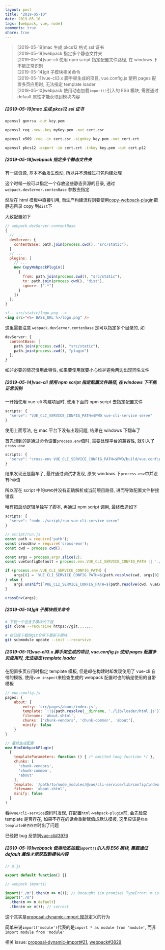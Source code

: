 ```yaml
---
layout: post
title: "2019-05-10"
date: 2019-05-10
tags: [webpack, vue, node]
comments: true
share: true
---
```


> [2019-05-19]mac 生成 pkcs12 格式 ssl 证书 <br>
> [2019-05-18]webpack 指定多个静态文件夹 <br>
> [2019-05-14]vue-cli 使用 npm script 指定配置文件路径, 在 windows 下不能正常识别 <br>
> [2019-05-14]git 子模块相关命令 <br>
> [2019-05-11]vue-cli3.x 脚手架生成的项目, vue.config.js 使用 pages 配置多页应用时, 无法指定 template loader <br>
> [2019-05-10]webpack 使用动态加载`import()`引入的 ES6 模块, 需要通过 default 属性才能获取到模块内容

##### [2019-05-19]mac 生成 pkcs12 ssl 证书

```bash
openssl genrsa -out key.pem

openssl req -new -key myKey.pem -out cert.csr

openssl x509 -req -in cert.csr -signkey key.pem -out cert.crt

openssl pkcs12 -export -in cert.crt -inkey key.pem -out cert.p12
```

##### [2019-05-18]webpack 指定多个静态文件夹

有一些资源, 基本不会发生改动, 所以并不想经过打包构建处理

这个时候一般可以指定一个存放这些静态资源的目录, 通过 `webpack.devServer.contenBase` 参数去指定

然后在 html 模板中直接引用, 而生产构建流程则要使用[copy-webpack-plugin](https://github.com/webpack-contrib/copy-webpack-plugin)把静态目录 copy 到`dist`下

大致配置如下

```js
// webpack.devServer.contentBase
{
  // ...
  devServer: {
    contentBase: path.join(process.cwd(), "src/static");
  }
  // ...
  plugins: [
    // ...
    new CopyWebpackPlugin([
      {
        from: path.join(process.cwd(), "src/static"),
        to: path.join(process.cwd(), "dist"),
        ignore: [".*"]
      }
    ])
  ];
}
```

```html
<!-- src/static/logo.png -->
<img src="<%= BASE_URL %>/logo.png" />
```

这里需要注意 `webpack.devServer.contenBase` 是可以指定多个目录的, 如

```js
devServer: {
  contentBase: [
    path.join(process.cwd(), "src/static"),
    path.join(process.cwd(), "plugin")
  ];
}
```

如非必要的情况慎用此特性, 如果要使用就要小心维护避免两边出现同名文件

##### [2019-05-14]vue-cli 使用 npm script 指定配置文件路径, 在 windows 下不能正常识别

一开始使用 vue-cli 构建项目时, 使用下面的 npm script 去指定配置文件

```js
scripts: {
  "serve": "VUE_CLI_SERVICE_CONFIG_PATH=$PWD vue-cli-service serve"
}
```

使用上面写法, 在 mac 平台下没有出现问题, 结果在 windows 下翻车了

首先想到的是通过命令设置`process.env`值时, 需要处理平台的兼容性, 就引入了`cross-env`

```js
scripts: {
  "serve": "cross-env VUE_CLI_SERVICE_CONFIG_PATH=$PWD/build/vue.config.js vue-cli-service serve"
}
```

结果发现还是翻车了, 最终通过调试才发现, 原来 windows 下`process.env`中并没有`PWD`值

所以写在 script 中的`$PWD`并没有正确解析成当前项目路径, 进而导致配置文件拼接错误

唯有把启动逻辑单独写了脚本, 再通过 npm script 调用, 最终改造如下

```js
scripts: {
  "serve": "node ./script/run vue-cli-service serve"
}

// script/run.js
const path = require('path');
const crossEnv = require('cross-env');
const cwd = process.cwd();

const args = process.argv.slice(2);
const vueConfigDefault = process.env.VUE_CLI_SERVICE_CONFIG_PATH || './build/vue.config.js';

if (process.env.VUE_CLI_SERVICE_CONFIG_PATH) {
    args[0] = `VUE_CLI_SERVICE_CONFIG_PATH=${path.resolve(cwd, args[0].split('=')[1])}`;
} else {
    args.unshift(`VUE_CLI_SERVICE_CONFIG_PATH=${path.resolve(cwd, vueConfigDefault)}`);
}

crossEnv(args);
```

##### [2019-05-14]git 子模块相关命令

```bash
# 下载一个包含子模块的工程
git clone --recursive https://git.......

# 在已经下载的git仓库下更新子模块
git submodule update --init --recursive
```

##### [2019-05-11]vue-cli3.x 脚手架生成的项目, vue.config.js 使用 pages 配置多页应用时, 无法指定 template loader

在配置多页应用时指定 template 模板, 但是却在构建时却发现使用了 vue-cli 自带的模板, 使用`vue inspect`来检查生成的 webpack 配置时也的确是使用的自带模板

```js
// vue.config.js
pages: {
    about: {
        entry: 'src/pages/about/index.js',
        template: `!!${path.resolve(__dirname, './lib/loader/html.js')}!${'about.shtml'}`,
        filename: 'about.shtml',
        chunks: ['chunk-vendors', 'chunk-common', 'about'],
        minify: false
    }
}

// 最终生成配置
new HtmlWebpackPlugin(
  {
    templateParameters: function () { /* omitted long function */ },
    chunks: [
      'chunk-vendors',
      'chunk-common',
      'about'
    ],
    template: '/path/to/node_modules/@vue/cli-service/lib/config/index-default.html',
    filename: 'about.shtml',
    minify: false
  }
)
```

看`@vue/cli-service`源码时发现, 在配置`html-webpack-plugin`前, 会先检查 template 是否存在, 如果不存在的话会重新赋值成默认模板, 这里应该是`检查template是否存在`时出了问题

已经把 bug 反馈到[vue-cli#3976](https://github.com/vuejs/vue-cli/issues/3976)

##### [2019-05-10]webpack 使用动态加载`import()`引入的 ES6 模块, 需要通过 default 属性才能获取到模块内容

```js
// m.js

export default function() {}

// webpack import()

import("./m").then(m => m()); // Uncaught (in promise) TypeError: m is not a function
import("./m")
  .then(m => m.default)
  .then(m => m()); // correct
```

这个其实是[proposal-dynamic-import 规范](https://github.com/tc39/proposal-dynamic-import)定义的行为

简单来说`import('module')`代表的是`import * as module from 'module'`, 而非`import module from 'module'`

相关 issue: [proposal-dynamic-import#21](https://github.com/tc39/proposal-dynamic-import/issues/21), [webpack#3829](https://github.com/webpack/webpack/issues/3829)

